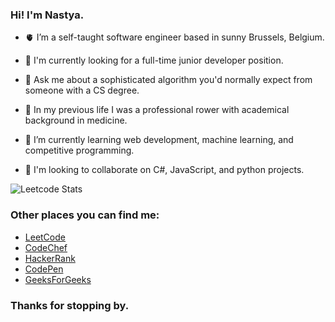 ### Hi! I'm Nastya.

- 🫀 I’m a self-taught software engineer based in sunny Brussels, Belgium. 

- 🔭 I'm currently looking for a full-time junior developer position.

- 💬 Ask me about a sophisticated algorithm you'd normally expect from someone with a CS degree. 

- 🦾 In my previous life I was a professional rower with academical background in medicine.

- 🌱 I’m currently learning web development, machine learning, and competitive programming.

- 👯 I'm looking to collaborate on C#, JavaScript, and python projects. 

![Leetcode Stats](https://leetcard.jacoblin.cool/yanina-nas?cache=0?theme=dark&font=Poppins&ext=activity)

### Other places you can find me:
- [LeetCode][leetcode]
- [CodeChef][codechef]
- [HackerRank][hackerrank]
- [CodePen][codepen]
- [GeeksForGeeks][gfg]

[leetcode]: https://leetcode.com/yanina-nas/
[codechef]: https://www.codechef.com/users/sia_ch
[hackerrank]: https://www.hackerrank.com/plainwhiteyoghu1
[codepen]: https://codepen.io/yanina-nas
[gfg]: https://auth.geeksforgeeks.org/user/plainwhiteyoghurt

### Thanks for stopping by.
